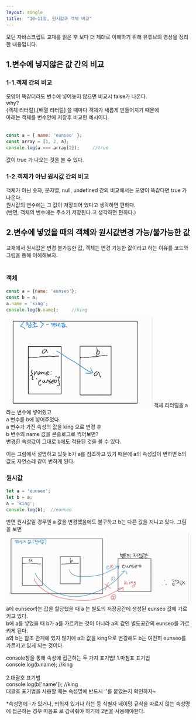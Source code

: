 ```yaml
---
layout: single
title:  "10~11장, 원시값과 객체 비교"
---
```

모던 자바스크립트 교재를 읽은 후 보다 더 제대로 이해하기 위해 유튜브의 영상을 정리한 내용입니다.

## 1.변수에 넣지않은 값 간의 비교

### 1-1.객체 간의 비교
  모양이 똑같더라도 변수에 넣어놓지 않으면 비교시 false가 나온다. <br>
  why?<br>
    {객체 리터럴},[배열 리터럴] 쓸 때마다 객체가 새롭게 만들어지기 때문에<br>
    아래는 객체를 변수안에 저장후 비교한 예시이다.
```js

const a = { name: 'eunseo' };
const array = [1, 2, a];
console.log(a === array[2]);     //true

```

값이 true 가 나오는 것을 볼 수 있다.


### 1-2.객체가 아닌 원시값 간의 비교
  객체가 아닌 숫자, 문자열, null, undefined 간의 비교에서는 모양이 똑같다면 true 가 나온다.<br>
    원시값의 변수에는 그 값이 저장되어 있다고 생각하면 편하다.<br>
    (반면, 객체의 변수에는 주소가 저장된다.고 생각하면 편하다.)


## 2.변수에 넣었을 때의 객체와 원시값변경 가능/불가능한 값
교재에서 원시값은 변경 불가능한 값, 객체는 변경 가능한 값이라고 하는 이유를 코드와 그림을 통해 이해해보자.<br>
<br>
### 객체
```js
const a = {name: 'eunseo'};
const b = a;
a.name = 'king';
console.log(b.name);     //king
```

<img src="https://github.com/eunseouo/eunseouo.github.io/blob/master/KakaoTalk_20240321_100632389.jpg" width="400px">
객체 리터럴을 a라는 변수에 넣어줬고 <br>
a 변수를 b에 넣어주었다. <br>
a 변수가 가진 속성의 값을 king 으로 변경 후 <br>
b 변수의 name 값을 콘솔로그로 찍어보면? <br>
변경한 속성값이 그대로 b에도 적용된 것을 볼 수 있다. <br>

이는 그림에서 설명하고 있듯 b가 a를 참조하고 있기 때문에 a의 속성값이 변하면 b의 값도 자연스레 같이 변하게 된다.

### 원시값
```js
let a = 'eunseo';
let b = a;
a = 'king';
console.log(b);  //eunseo

```
반면 원시값일 경우엔 a 값을 변경했음에도 불구하고 b는 다른 값을 지니고 있다.
그림을 보면
<img src = "https://github.com/eunseouo/eunseouo.github.io/blob/master/KakaoTalk_20240321_100632389_01.jpg" width = "500px"> <br>
a에 eunseo라는 값을 할당했을 때 a 는 별도의 저장공간에 생성된 eunseo 값에 가르키고 있다.<br>
b에 a를 넣었을 때 b가 a를 가르키는 것이 아니라 a의 값인 별도공간의 eunseo를 가르키게 된다.<br>
a와 b는 참조 관계에 있지 않기에 a의 값을 king으로 변경해도 b는 여전히 eunseo를 가르키고 있게 되는 것이다.<br>



console창을 통해 속성에 접근하는 두 가지 표기법!
1.마침표 표기법<br>
console.log(b.name);     //king  <br>    
2.대괄호 표기법 <br>
console.log(b['name']);  //king   <br>
대괄호 표기법을 사용할 때는 속성명에 반드시 ''를 붙였는지 확인하자~

*속성명에 -가 있거나, 띄워져 있거나 하는 등 식별자 네이밍 규칙을 따르지 않는 속성명에 접근하는 경우 따옴표 로 감싸줘야 하기에 2번을 사용해야한다.







   
